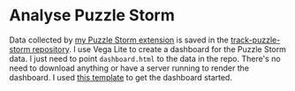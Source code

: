 # Analyse Puzzle Storm

Data collected by [my Puzzle Storm extension](https://github.com/IsaacVerm/puzzle-storm-extension) is saved in the [track-puzzle-storm repository](https://github.com/IsaacVerm/track-puzzle-storm). 
I use Vega Lite to create a dashboard for the Puzzle Storm data. I just need to point `dashboard.html` to the data in the repo. There's no need to download anything or have a server running to render the dashboard.
I used [this template](https://vega.github.io/vega-lite/usage/embed.html) to get the dashboard started.